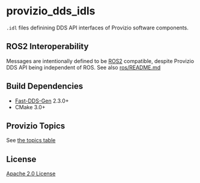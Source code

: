 # provizio_dds_idls

`.idl` files definining DDS API interfaces of Provizio software components.

## ROS2 Interoperability

Messages are intentionally defined to be [ROS2](https://www.ros.org/) compatible, despite Provizio DDS API being independent of ROS.
See also [ros/README.md](ros/README.md)

## Build Dependencies

- [Fast-DDS-Gen](https://fast-dds.docs.eprosima.com/en/latest/fastdds/dds_layer/topic/fastddsgen/fastddsgen.html) 2.3.0+
- CMake 3.0+

## Provizio Topics

See [the topics table](TOPICS.md)

## License

[Apache 2.0 License](LICENSE)

